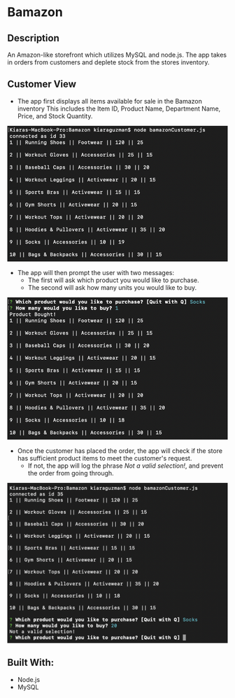 # Bamazon

## Description
An Amazon-like storefront which utilizes MySQL and node.js. The app takes in orders from customers and deplete stock from the stores inventory.

## Customer View
* The app first displays all items available for sale in the Bamazon inventory This includes the Item ID, Product Name, Department Name, Price, and Stock Quantity.

![](https://github.com/kiarakg/bamazon/blob/master/screenshots/BamazonInventory.png?raw=true)

* The app will then prompt the user with two messages:
  * The first will ask which product you would like to purchase.
  * The second will ask how many units you would like to buy.
  
![](https://github.com/kiarakg/bamazon/blob/master/screenshots/Bamazon.png?raw=true)

* Once the customer has placed the order, the app will check if the store has sufficient product items to meet the customer's request.
  * If not, the app will log the phrase *Not a valid selection!*, and prevent the order from going through.
  
![](https://github.com/kiarakg/bamazon/blob/master/screenshots/bamazonNotValid.png?raw=true)

## Built With:
* Node.js
* MySQL
